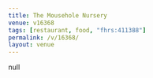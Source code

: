 ```yaml
---
title: The Mousehole Nursery
venue: v16368
tags: [restaurant, food, "fhrs:411388"]
permalink: /v/16368/
layout: venue
---
```

null